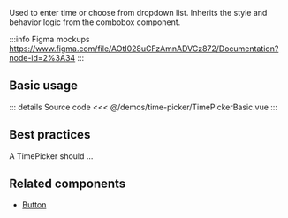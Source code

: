 Used to enter time or choose from dropdown list.
Inherits the style and behavior logic from the combobox component.

:::info Figma mockups
https://www.figma.com/file/AOtI028uCFzAmnADVCz872/Documentation?node-id=2%3A34
:::

## Basic usage

<TimePickerBasic />

::: details Source code
<<< @/demos/time-picker/TimePickerBasic.vue
:::

## Best practices

A TimePicker should ...

## Related components

- [Button](/components/button/button.doc)
